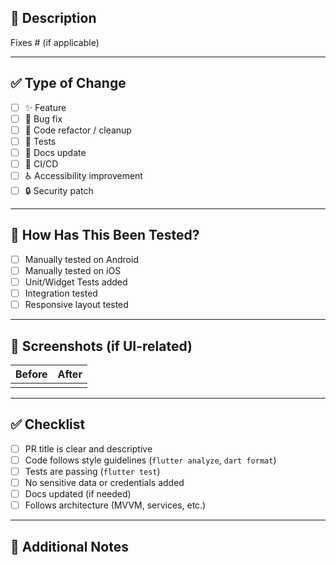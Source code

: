 ## 📌 Description

<!-- Describe what this PR does and why. Link any relevant issues. -->

Fixes #<issue-number> (if applicable)

---

## ✅ Type of Change

<!-- Select all that apply -->

- [ ] ✨ Feature
- [ ] 🐛 Bug fix
- [ ] 🧹 Code refactor / cleanup
- [ ] 🧪 Tests
- [ ] 📄 Docs update
- [ ] 🔧 CI/CD
- [ ] ♿ Accessibility improvement
- [ ] 🔒 Security patch

---

## 🧪 How Has This Been Tested?

<!-- List how you tested this feature. Include device, OS, test cases, etc. -->

- [ ] Manually tested on Android
- [ ] Manually tested on iOS
- [ ] Unit/Widget Tests added
- [ ] Integration tested
- [ ] Responsive layout tested

---

## 📸 Screenshots (if UI-related)

| Before | After |
|--------|-------|
|        |       |

---

## ✅ Checklist

- [ ] PR title is clear and descriptive
- [ ] Code follows style guidelines (`flutter analyze`, `dart format`)
- [ ] Tests are passing (`flutter test`)
- [ ] No sensitive data or credentials added
- [ ] Docs updated (if needed)
- [ ] Follows architecture (MVVM, services, etc.)

---

## 📝 Additional Notes

<!-- Anything else reviewers should know? -->
